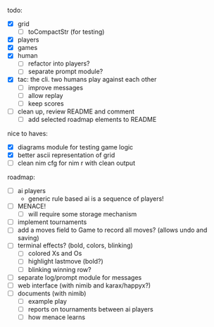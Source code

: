 todo:
- [x] grid
  - [ ] toCompactStr (for testing)
- [x] players
- [x] games
- [x] human
  - [ ] refactor into players?
  - [ ] separate prompt module?
- [x] tac: the cli. two humans play against each other
  - [ ] improve messages
  - [ ] allow replay
  - [ ] keep scores
- [ ] clean up, review README and comment
  - [ ] add selected roadmap elements to README

nice to haves:
- [x] diagrams module for testing game logic
- [x] better ascii representation of grid
- [ ] clean nim cfg for nim r with clean output

roadmap:
- [ ] ai players
  - generic rule based ai is a sequence of players!
- [ ] MENACE!
  - [ ] will require some storage mechanism
- [ ] implement tournaments
- [ ] add a moves field to Game to record all moves? (allows undo and saving)
- [ ] terminal effects? (bold, colors, blinking)
  - [ ] colored Xs and Os
  - [ ] highlight lastmove (bold?)
  - [ ] blinking winning row?
- [ ] separate log/prompt module for messages
- [ ] web interface (with nimib and karax/happyx?)
- [ ] documents (with nimib)
  - [ ] example play
  - [ ] reports on tournaments between ai players
  - [ ] how menace learns
